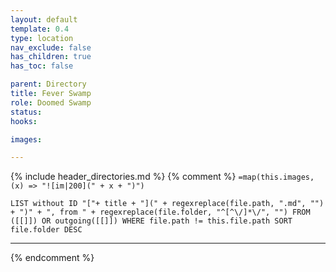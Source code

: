 ```yaml
---
layout: default
template: 0.4
type: location
nav_exclude: false
has_children: true
has_toc: false

parent: Directory
title: Fever Swamp
role: Doomed Swamp
status: 
hooks:

images:

---
```


{% include header_directories.md %}
{% comment %}
`=map(this.images, (x) => "![im|200](" + x + ")")`
```dataview
LIST without ID "["+ title + "](" + regexreplace(file.path, ".md", "") + ")" + ", from " + regexreplace(file.folder, "^[^\/]*\/", "") FROM ([[]]) OR outgoing([[]]) WHERE file.path != this.file.path SORT file.folder DESC
```
---
{% endcomment %}


